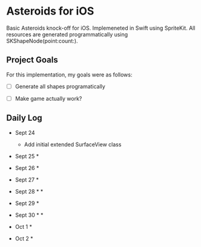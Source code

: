 # Asteroids for iOS

Basic Asteroids knock-off for iOS. Implemeneted in Swift using SpriteKit. All
resources are generated programmatically using SKShapeNode(point:count:).

## Project Goals
For this implementation, my goals were as follows:
- [ ] Generate all shapes programatically
- [ ] Make game actually work?


## Daily Log

* Sept 24
  * Add initial extended SurfaceView class

* Sept 25
  * 
    
* Sept 26
  *
    
* Sept 27
  *
    
* Sept 28
  *
  *
    
* Sept 29
  *

* Sept 30
  *
  *

* Oct 1
  *

* Oct 2
  *
